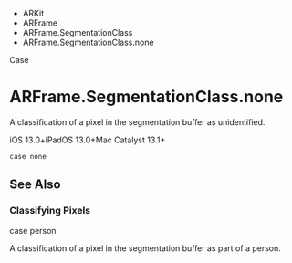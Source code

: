 

- ARKit
- ARFrame
- ARFrame.SegmentationClass
-  ARFrame.SegmentationClass.none 

Case

# ARFrame.SegmentationClass.none

A classification of a pixel in the segmentation buffer as unidentified.

iOS 13.0+iPadOS 13.0+Mac Catalyst 13.1+

``` source
case none
```

## See Also

### Classifying Pixels

case person

A classification of a pixel in the segmentation buffer as part of a person.

